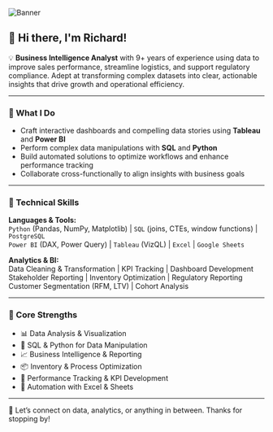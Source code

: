 ![Banner](https://github.com/user-attachments/assets/6eb7f207-98b0-4c9f-803c-b581d9e27d10)


## 👋 Hi there, I'm Richard!

💡 **Business Intelligence Analyst** with 9+ years of experience using data to improve sales performance, streamline logistics, and support regulatory compliance. Adept at transforming complex datasets into clear, actionable insights that drive growth and operational efficiency.

---

### 🧠 What I Do
- Craft interactive dashboards and compelling data stories using **Tableau** and **Power BI**
- Perform complex data manipulations with **SQL** and **Python**
- Build automated solutions to optimize workflows and enhance performance tracking
- Collaborate cross-functionally to align insights with business goals

---

### 🔧 Technical Skills
**Languages & Tools:**  
`Python` (Pandas, NumPy, Matplotlib) | `SQL` (joins, CTEs, window functions) | `PostgreSQL`  
`Power BI` (DAX, Power Query) | `Tableau` (VizQL) | `Excel` | `Google Sheets`

**Analytics & BI:**  
Data Cleaning & Transformation | KPI Tracking | Dashboard Development  
Stakeholder Reporting | Inventory Optimization | Regulatory Reporting  
Customer Segmentation (RFM, LTV) | Cohort Analysis

---

### 📌 Core Strengths
- 📊 Data Analysis & Visualization  
- 🧮 SQL & Python for Data Manipulation  
- 📈 Business Intelligence & Reporting  
- 📦 Inventory & Process Optimization  
- 🧠 Performance Tracking & KPI Development  
- 🧰 Automation with Excel & Sheets  

---

💬 Let’s connect on data, analytics, or anything in between. Thanks for stopping by!

